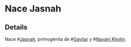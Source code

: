 # Nace Jasnah

## Details
Nace #[Jasnah](characters/jasnah), primogénita de #[Gavilar](characters/gavilar) y #[Navani Kholin](characters/navani).
